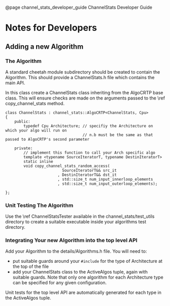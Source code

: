 @page channel_stats_developer_guide ChannelStats Developer Guide

# Notes for Developers
## Adding a new Algorithm
### The Algorithm
A standard cheetah module subdirectory should be created to contain the Algorithm.
This should provide a ChannelStats.h file which contains the main API.

In this class create a ChannelStats class inheriting from the AlgoCRTP base class.
This will ensure checks are made on the arguments passed to the \ref copy_channel_stats method.

~~~~{.cpp}
class ChannelStats : channel_stats::AlgoCRTP<ChannelStats, Cpu>
{
    public:
        typedef Cpu Architecture; // specifiy the Architecture on which your algo will run on
                                  // n.b must be the same as that passed to AlgoCRTP's second parameter

    private:
        // implement this function to call your Arch specific algo
        template <typename SourceIteratorT, typename DestinIteratorT>
        static inline
        void copy_channel_stats_random_access(
                         SourceIteratorT&& src_it
                       , DestinIteratorT&& dst_it
                       , std::size_t num_input_innerloop_elements
                       , std::size_t num_input_outerloop_elements);

};
~~~~
### Unit Testing The Algorithm
Use the \ref ChannelStatsTester available in the channel_stats/test_utils directory to create a suitable
executable inside your algorithms test directory.

### Integrating Your new Algorithm into the top level API
Add your Algorithm to the details/Algorithms.h file.
You will need to:
- put suitable guards around your `#include` for the type of Architecture at the top of the file
- add your ChannelStats class to the ActiveAlgos tuple, again with suitable guards.
  Note that only one algorithm for each Architecture type can be specified for any given configuration.

Unit tests for the top level API are automatically generated for each type in the ActiveAlgos tuple.
